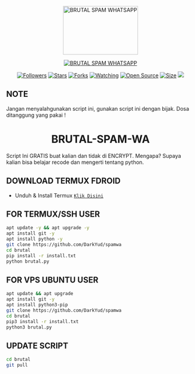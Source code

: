 <p align="center">
<a href="#"><img src="https://telegra.ph/file/513705cc3b283b556ef3c.png" alt="BRUTAL SPAM WHATSAPP" width="200" height="130"/></a>


</p>
<p align="center">
<a href="#"><img title="BRUTAL SPAM WHATSAPP" src="https://img.shields.io/badge/BRUTAL SPAM WHATSAPP-green?colorA=%23ff0000&colorB=%23017e40&style=for-the-badge"></a>
</p>
<p align="center">
<a href="https://github.com/FatihArridho?tab=followers"><img title="Followers" src="https://img.shields.io/github/followers/FatihArridho?color=red&style=flat-square"></a>
<a href="https://github.com/FatihArridho/brutal/stargazers/"><img title="Stars" src="https://img.shields.io/github/stars/FatihArridho/brutal?color=blue&style=flat-square"></a>
<a href="https://github.com/FatihArridho/brutal/network/members"><img title="Forks" src="https://img.shields.io/github/forks/FatihArridho/brutal?color=red&style=flat-square"></a>
<a href="https://github.com/FatihArridho/brutal/watchers"><img title="Watching" src="https://img.shields.io/github/watchers/FatihArridho/brutal?label=Watchers&color=blue&style=flat-square"></a>
<a href="https://github.com/FatihArridho/brutal"><img title="Open Source" src="https://badges.frapsoft.com/os/v2/open-source.svg?v=103"></a>
<a href="https://github.com/FatihArridho/brutal"><img title="Size" src="https://img.shields.io/github/repo-size/FatihArridho/brutal?style=flat-square&color=green"></a>
<a href="https://hits.seeyoufarm.com"><img src="https://hits.seeyoufarm.com/api/count/incr/badge.svg?url=https%3A%2F%2Fgithub.com%2FFatihArridho%2Fbrutal&count_bg=%2379C83D&title_bg=%23555555&icon=probot.svg&icon_color=%2300FF6D&title=hits&edge_flat=false"/></a>
</p>
</div>

## NOTE
Jangan menyalahgunakan script ini, gunakan script ini dengan bijak. Dosa ditanggung yang pakai !

<h1 align="center">BRUTAL-SPAM-WA</h1>

Script Ini GRATIS buat kalian dan tidak di ENCRYPT. Mengapa? Supaya kalian bisa belajar recode dan mengerti tentang python.

## DOWNLOAD TERMUX FDROID
* Unduh & Install Termux [`Klik Disini`](https://f-droid.org/repo/com.termux_118.apk)

## FOR TERMUX/SSH USER
```bash
apt update -y && apt upgrade -y
apt install git -y
apt install python -y
git clone https://github.com/DarkYud/spamwa
cd brutal
pip install -r install.txt
python brutal.py
```

## FOR VPS UBUNTU USER
```bash
apt update && apt upgrade
apt install git -y
apt install python3-pip
git clone https://github.com/DarkYud/spamwa
cd brutal
pip3 install -r install.txt
python3 brutal.py
```

## UPDATE SCRIPT
```bash
cd brutal
git pull
```
